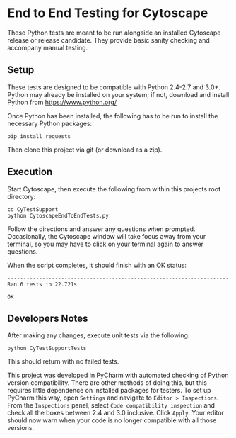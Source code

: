 # End to End Testing for Cytoscape

These Python tests are meant to be run alongside an installed Cytoscape release or release candidate. They provide basic sanity checking and accompany manual testing.

## Setup

These tests are designed to be compatible with Python 2.4-2.7 and 3.0+. Python may already be installed on your system; if not, download and install Python from https://www.python.org/

Once Python has been installed, the following has to be run to install the necessary Python packages:

```
pip install requests
```

Then clone this project via git (or download as a zip).

## Execution

Start Cytoscape, then execute the following from within this projects root directory:

```
cd CyTestSupport
python CytoscapeEndToEndTests.py 
```

Follow the directions and answer any questions when prompted. Occasionally, the Cytoscape window will take focus away from your terminal, so you may have to click on your terminal again to answer questions.

When the script completes, it should finish with an OK status:

```
----------------------------------------------------------------------
Ran 6 tests in 22.721s

OK
```

## Developers Notes

After making any changes, execute unit tests via the following:

```
python CyTestSupportTests
```

This should return with no failed tests.

This project was developed in PyCharm with automated checking of Python version compatibility. There are other methods of doing this, but this requires little dependence on installed packages for testers. To set up PyCharm this way, open `Settings` and navigate to `Editor > Inspections`. From the `Inspections` panel, select `Code compatibility inspection` and check all the boxes between 2.4 and 3.0 inclusive. Click `Apply`. Your editor should now warn when your code is no longer compatible with all those versions.



